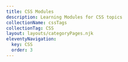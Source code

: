 ```yaml
---
title: CSS Modules
description: Learning Modules for CSS topics
collectionName: cssTags
collectionTag: CSS
layout: layouts/categoryPages.njk
eleventyNavigation:
  key: CSS
  order: 3
---
```

